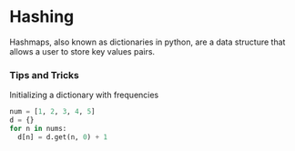 # Hashing 

Hashmaps, also known as dictionaries in python, are a data structure that allows a user to store key values pairs.

### Tips and Tricks
Initializing a dictionary with frequencies
```python
num = [1, 2, 3, 4, 5]
d = {}
for n in nums:
  d[n] = d.get(n, 0) + 1
```
